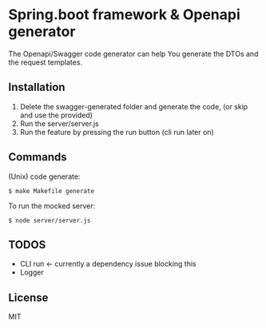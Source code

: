 # Spring.boot framework & Openapi generator

The Openapi/Swagger code generator can help You generate the DTOs and the request templates.

## Installation

1. Delete the swagger-generated folder and generate the code, (or skip and use the provided)
2. Run the server/server.js
3. Run the feature by pressing the run button (cli run later on)

## Commands

(Unix) code generate:

```
$ make Makefile generate
```

To run the mocked server:

```
$ node server/server.js
```

## TODOS

- CLI run <- currently a dependency issue blocking this
- Logger

## License
MIT